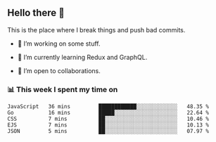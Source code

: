 ## Hello there 👋

<!--
**Chaitanya-Raj/Chaitanya-Raj** is a ✨ _special_ ✨ repository because its `README.md` (this file) appears on your GitHub profile. 

Here are some ideas to get you started:
-->

This is the place where I break things and push bad commits.

- 🔭 I’m working on some stuff.

- 🌱 I’m currently learning Redux and GraphQL.

- 👯 I’m open to collaborations.

<!--
- ⚡ Fun fact: Firefighting was invented for the purpose of abusing people whose homes were ablaze. From the wiki:

> The first Roman fire brigade of which we have any substantial history was created by Marcus Licinius Crassus. Marcus Licinius Crassus was born into a wealthy Roman family around the year 115 BC, and acquired an enormous fortune through (in the words of Plutarch) "fire and rapine." One of his most lucrative schemes took advantage of the fact that Rome had no fire department. Crassus filled this void by creating his own brigade—500 men strong—which rushed to burning buildings at the first cry of alarm. Upon arriving at the scene, however, the  fire fighters did nothing while their employer bargained over the price of their services with the distressed property owner. If Crassus could not negotiate a satisfactory price, his  men simply let the structure burn to the ground, after which he offered to purchase it for a fraction of its value. 

> Emperor Nero took the basic idea from Crassus and then built on it to form the Vigiles in AD 60 to combat fires using bucket brigades and pumps, as well as poles, hooks and even ballistae to tear down buildings in advance of the flames. The Vigiles patrolled the streets of Rome to watch for fires and served as a police force. The later brigades consisted of hundreds of men, all ready for action. When there was a fire, the men would line up to the nearest water source and pass buckets hand in hand to the fire.
-->

### 📊 This week I spent my time on

<!--START_SECTION:waka-->
```text
JavaScript   36 mins         ████████████░░░░░░░░░░░░░   48.35 % 
Go           16 mins         █████░░░░░░░░░░░░░░░░░░░░   22.64 % 
CSS          7 mins          ██░░░░░░░░░░░░░░░░░░░░░░░   10.46 % 
EJS          7 mins          ██░░░░░░░░░░░░░░░░░░░░░░░   10.13 % 
JSON         5 mins          ██░░░░░░░░░░░░░░░░░░░░░░░   07.97 %
```
<!--END_SECTION:waka-->
